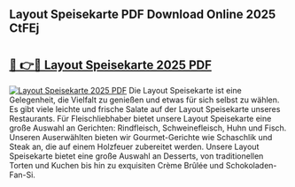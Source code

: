 ## Layout Speisekarte PDF Download Online 2025 CtFEj

# <h2><a href="http://gc781gf.nevu.top/?p=Layout+Speisekarte">🔗 👉🔴 Layout Speisekarte 2025 PDF</a></h2>

[![Layout Speisekarte 2025 PDF](https://i.imgur.com/dBaPXMq.png)](http://gc781gf.nevu.top/?p=Layout+Speisekarte)
Die Layout Speisekarte ist eine Gelegenheit, die Vielfalt zu genießen und etwas für sich selbst zu wählen. Es gibt viele leichte und frische Salate auf der Layout Speisekarte unseres Restaurants. Für Fleischliebhaber bietet unsere Layout Speisekarte eine große Auswahl an Gerichten: Rindfleisch, Schweinefleisch, Huhn und Fisch. Unseren Auserwählten bieten wir Gourmet-Gerichte wie Schaschlik und Steak an, die auf einem Holzfeuer zubereitet werden. Unsere Layout Speisekarte bietet eine große Auswahl an Desserts, von traditionellen Torten und Kuchen bis hin zu exquisiten Crème Brûlée und Schokoladen-Fan-Si.
